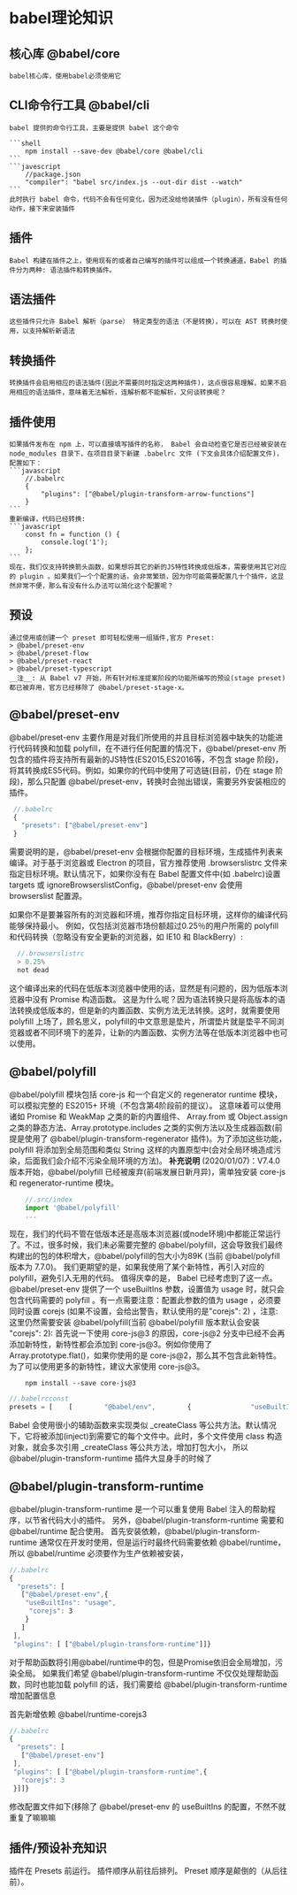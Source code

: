 # babel理论知识
  ## 核心库 @babel/core
    babel核心库，使用babel必须使用它  
  ## CLI命令行工具 @babel/cli
    babel 提供的命令行工具，主要是提供 babel 这个命令  

    ```shell
        npm install --save-dev @babel/core @babel/cli
    ```
    ```javescript
        //package.json
        "compiler": "babel src/index.js --out-dir dist --watch"
    ```
    此时执行 babel 命令，代码不会有任何变化，因为还没给他装插件（plugin），所有没有任何动作，接下来安装插件
  ## 插件
    Babel 构建在插件之上，使用现有的或者自己编写的插件可以组成一个转换通道，Babel 的插件分为两种: 语法插件和转换插件。
  ## 语法插件
    这些插件只允许 Babel 解析（parse） 特定类型的语法（不是转换），可以在 AST 转换时使用，以支持解析新语法
  ## 转换插件
    转换插件会启用相应的语法插件(因此不需要同时指定这两种插件)，这点很容易理解，如果不启用相应的语法插件，意味着无法解析，连解析都不能解析，又何谈转换呢？
  ## 插件使用
    如果插件发布在 npm 上，可以直接填写插件的名称， Babel 会自动检查它是否已经被安装在 node_modules 目录下，在项目目录下新建 .babelrc 文件 (下文会具体介绍配置文件)，配置如下：
    ```javascript
        //.babelrc
        {
            "plugins": ["@babel/plugin-transform-arrow-functions"]
        }
    ```
    重新编译，代码已经转换: 
    ```javascript
        const fn = function () {
            console.log('1');
        };
    ```
    现在，我们仅支持转换箭头函数，如果想将其它的新的JS特性转换成低版本，需要使用其它对应的 plugin 。如果我们一个个配置的话，会非常繁琐，因为你可能需要配置几十个插件，这显然非常不便，那么有没有什么办法可以简化这个配置呢？
  ## 预设
    通过使用或创建一个 preset 即可轻松使用一组插件,官方 Preset:
    > @babel/preset-env
    > @babel/preset-flow
    > @babel/preset-react
    > @babel/preset-typescript
    __注__: 从 Babel v7 开始，所有针对标准提案阶段的功能所编写的预设(stage preset)都已被弃用，官方已经移除了 @babel/preset-stage-x。

  ## @babel/preset-env
  @babel/preset-env 主要作用是对我们所使用的并且目标浏览器中缺失的功能进行代码转换和加载 polyfill，在不进行任何配置的情况下，@babel/preset-env 所包含的插件将支持所有最新的JS特性(ES2015,ES2016等，不包含 stage 阶段)，将其转换成ES5代码。例如，如果你的代码中使用了可选链(目前，仍在 stage 阶段)，那么只配置 @babel/preset-env，转换时会抛出错误，需要另外安装相应的插件。
   ```javascript
    //.babelrc
    {
      "presets": ["@babel/preset-env"]
    }
  ```
  需要说明的是，@babel/preset-env 会根据你配置的目标环境，生成插件列表来编译。对于基于浏览器或 Electron 的项目，官方推荐使用 .browserslistrc 文件来指定目标环境。默认情况下，如果你没有在 Babel 配置文件中(如 .babelrc)设置 targets 或 ignoreBrowserslistConfig，@babel/preset-env 会使用 browserslist 配置源。

  如果你不是要兼容所有的浏览器和环境，推荐你指定目标环境，这样你的编译代码能够保持最小。
  例如，仅包括浏览器市场份额超过0.25％的用户所需的 polyfill 和代码转换（忽略没有安全更新的浏览器，如 IE10 和 BlackBerry）:
  ```javascript
    //.browserslistrc
    > 0.25%
    not dead
  ```
  这个编译出来的代码在低版本浏览器中使用的话，显然是有问题的，因为低版本浏览器中没有 Promise 构造函数。
这是为什么呢？因为语法转换只是将高版本的语法转换成低版本的，但是新的内置函数、实例方法无法转换。这时，就需要使用 polyfill 上场了，顾名思义，polyfill的中文意思是垫片，所谓垫片就是垫平不同浏览器或者不同环境下的差异，让新的内置函数、实例方法等在低版本浏览器中也可以使用。

  ## @babel/polyfill
  @babel/polyfill 模块包括 core-js 和一个自定义的 regenerator runtime 模块，可以模拟完整的 ES2015+ 环境（不包含第4阶段前的提议）。
这意味着可以使用诸如 Promise 和 WeakMap 之类的新的内置组件、 Array.from 或 Object.assign 之类的静态方法、Array.prototype.includes 之类的实例方法以及生成器函数(前提是使用了 @babel/plugin-transform-regenerator 插件)。为了添加这些功能，polyfill 将添加到全局范围和类似 String 这样的内置原型中(会对全局环境造成污染，后面我们会介绍不污染全局环境的方法)。
__补充说明__ (2020/01/07)：V7.4.0 版本开始，@babel/polyfill 已经被废弃(前端发展日新月异)，需单独安装 core-js 和 regenerator-runtime 模块。
```javascript
    //.src/index
    import '@babel/polyfill'
    ...
  ```
现在，我们的代码不管在低版本还是高版本浏览器(或node环境)中都能正常运行了。不过，很多时候，我们未必需要完整的 @babel/polyfill，这会导致我们最终构建出的包的体积增大，@babel/polyfill的包大小为89K (当前 @babel/polyfill 版本为 7.7.0)。
我们更期望的是，如果我使用了某个新特性，再引入对应的 polyfill，避免引入无用的代码。
值得庆幸的是， Babel 已经考虑到了这一点。
@babel/preset-env 提供了一个 useBuiltIns 参数，设置值为 usage 时，就只会包含代码需要的 polyfill 。有一点需要注意：配置此参数的值为 usage ，必须要同时设置 corejs (如果不设置，会给出警告，默认使用的是"corejs": 2) ，注意: 这里仍然需要安装 @babel/polyfill(当前 @babel/polyfill 版本默认会安装 "corejs": 2):
首先说一下使用 core-js@3 的原因，core-js@2 分支中已经不会再添加新特性，新特性都会添加到 core-js@3。例如你使用了 Array.prototype.flat()，如果你使用的是 core-js@2，那么其不包含此新特性。为了可以使用更多的新特性，建议大家使用 core-js@3。
```shell
    npm install --save core-js@3
  ```

   ```javascript
   //.babelrcconst 
   presets = [    [        "@babel/env",        {               "useBuiltIns": "usage",            "corejs": 3        }    ]]
  ```
  Babel 会使用很小的辅助函数来实现类似 _createClass 等公共方法。默认情况下，它将被添加(inject)到需要它的每个文件中。此时，多个文件使用 class 构造对象，就会多次引用 _createClass 等公共方法，增加打包大小，
  所以@babel/plugin-transform-runtime 插件大显身手的时候了

## @babel/plugin-transform-runtime
@babel/plugin-transform-runtime 是一个可以重复使用 Babel 注入的帮助程序，以节省代码大小的插件。
另外，@babel/plugin-transform-runtime 需要和 @babel/runtime 配合使用。
首先安装依赖，@babel/plugin-transform-runtime 通常仅在开发时使用，但是运行时最终代码需要依赖 @babel/runtime，所以 @babel/runtime 必须要作为生产依赖被安装，

   ```javascript
   //.babelrc
   {    
     "presets": [   
      ["@babel/preset-env",{
       "useBuiltIns": "usage",
        "corejs": 3
       }
      ]
    ],
    "plugins": [ ["@babel/plugin-transform-runtime"]]}
  ```
  对于帮助函数将引用@babel/runtime中的包，但是Promise依旧会全局增加，污染全局。
  如果我们希望 @babel/plugin-transform-runtime 不仅仅处理帮助函数，同时也能加载 polyfill 的话，我们需要给 @babel/plugin-transform-runtime 增加配置信息

  首先新增依赖 @babel/runtime-corejs3
   ```javascript
   //.babelrc
   {    
     "presets": [   
      ["@babel/preset-env"]
    ],
    "plugins": [ ["@babel/plugin-transform-runtime",{
      "corejs": 3
    }]]}
  ```
  修改配置文件如下(移除了 @babel/preset-env 的 useBuiltIns 的配置，不然不就重复了嘛嘛嘛

## 插件/预设补充知识
插件在 Presets 前运行。
插件顺序从前往后排列。
Preset 顺序是颠倒的（从后往前）。
